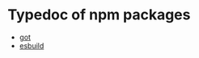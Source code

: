 # Typedoc of npm packages

- [got](https://char8x.github.io/typedoc-of-npm-pkg/got/v14.4.2/modules.html)
- [esbuild](https://char8x.github.io/typedoc-of-npm-pkg/esbuild/v0.24.0/modules.html)

